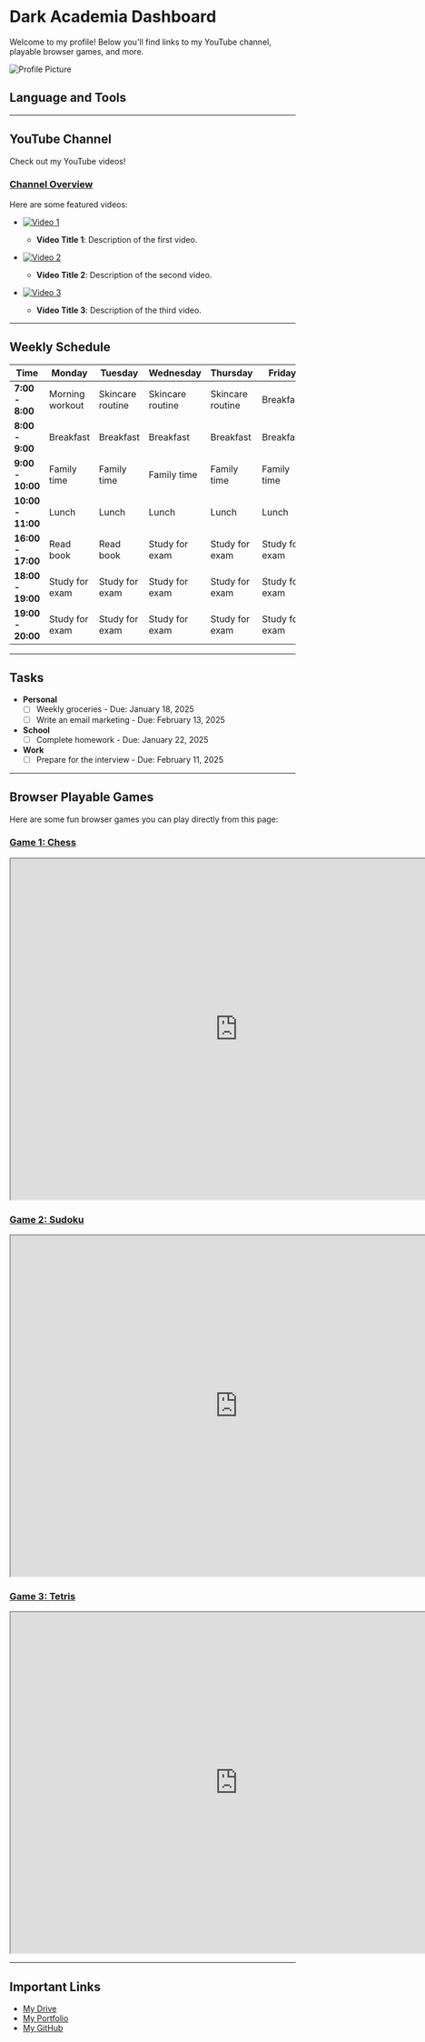# Dark Academia Dashboard

Welcome to my profile! Below you'll find links to my YouTube channel, playable browser games, and more.

![Profile Picture](https://your-image-link-here.jpg)

## Language and Tools


---

## YouTube Channel
Check out my YouTube videos!

### [Channel Overview](https://www.youtube.com/c/YourChannel)
Here are some featured videos:

- [![Video 1](https://img.youtube.com/vi/VIDEO_ID_1/0.jpg)](https://www.youtube.com/watch?v=VIDEO_ID_1)
  - **Video Title 1**: Description of the first video.
  
- [![Video 2](https://img.youtube.com/vi/VIDEO_ID_2/0.jpg)](https://www.youtube.com/watch?v=VIDEO_ID_2)
  - **Video Title 2**: Description of the second video.

- [![Video 3](https://img.youtube.com/vi/VIDEO_ID_3/0.jpg)](https://www.youtube.com/watch?v=VIDEO_ID_3)
  - **Video Title 3**: Description of the third video.

---

## Weekly Schedule
| Time        | Monday              | Tuesday          | Wednesday       | Thursday        | Friday           | Saturday        |
|-------------|---------------------|------------------|-----------------|-----------------|------------------|-----------------|
| **7:00 - 8:00**  | Morning workout      | Skincare routine  | Skincare routine | Skincare routine | Breakfast        | Breakfast       |
| **8:00 - 9:00**  | Breakfast            | Breakfast        | Breakfast       | Breakfast       | Breakfast        | Breakfast       |
| **9:00 - 10:00** | Family time          | Family time      | Family time     | Family time     | Family time      | Family time     |
| **10:00 - 11:00**| Lunch                | Lunch            | Lunch           | Lunch           | Lunch            | Lunch           |
| **16:00 - 17:00**| Read book            | Read book        | Study for exam  | Study for exam  | Study for exam   | Study for exam  |
| **18:00 - 19:00**| Study for exam       | Study for exam   | Study for exam  | Study for exam  | Study for exam   | Study for exam  |
| **19:00 - 20:00**| Study for exam       | Study for exam   | Study for exam  | Study for exam  | Study for exam   | Study for exam  |

---

## Tasks
- **Personal**  
  - [ ] Weekly groceries - Due: January 18, 2025
  - [ ] Write an email marketing - Due: February 13, 2025
- **School**  
  - [ ] Complete homework - Due: January 22, 2025
- **Work**  
  - [ ] Prepare for the interview - Due: February 11, 2025

---

## Browser Playable Games
Here are some fun browser games you can play directly from this page:

### [Game 1: Chess](https://www.chess.com/play/online)
<iframe src="https://www.chess.com/play/online" width="800" height="600"></iframe>

### [Game 2: Sudoku](https://www.sudoku.com)
<iframe src="https://www.sudoku.com" width="800" height="600"></iframe>

### [Game 3: Tetris](https://tetris.com/play-tetris)
<iframe src="https://tetris.com/play-tetris" width="800" height="600"></iframe>

---

## Important Links
- [My Drive](https://my-drive-link.com)
- [My Portfolio](https://my-portfolio-link.com)
- [My GitHub](https://github.com/your-profile)

